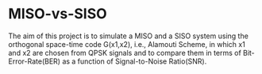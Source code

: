 # MISO-vs-SISO

The aim of this project is to simulate a MISO and a SISO system using the orthogonal space-time code G(x1,x2), i.e., Alamouti Scheme, in which x1 and x2 are chosen from QPSK signals and to compare them in terms of Bit-Error-Rate(BER) as a function of Signal-to-Noise Ratio(SNR).
